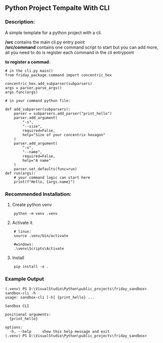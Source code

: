 ## Python Project Tempalte With CLI

### Description:

A simple template for a python project with a cli.

**/src**          contains the main cli.py entry point<br>
**/src/command**    contains one command script to start but you can add more, all you need to do is register each command in the cli entrypoint<br>

**to register a commad**:
```
# in the cli.py main()
from friday_package.command import concentric_hex

concentric_hex.add_subparser(subparsers)
args = parser.parse_args()
args.func(args)
```

```
# in your command python file:

def add_subparser(subparsers):
    parser = subparsers.add_parser("print_hello")
    parser.add_argument(
        "-s",
        "--size",
        required=False,
        help="Size of your concentrix hexagon"
    )
    parser.add_argument(
        "-n",
        "--name",
        required=False,
        help="A name"
    )
    parser.set_defaults(func=run)
def run(args):
    # your command logic can start here
    print(f"Hello, {args.name}")
```

### Recommended Installation:

1. Create python venv
```
    python -m venv .venv
```
2. Activate it
```
    # linux:
    source .venv/bin/activate

    #windows:
    .\venv\Scripts\Activate
```
3. Install
```
    pip install -e .
```

### Example Output
```
(.venv) PS D:\VisualStudio\Python\public_projects\friday_sandbox> sandbox-cli -h
usage: sandbox-cli [-h] {print_hello} ...

Sandbox CLI

positional arguments:
  {print_hello}

options:
  -h, --help     show this help message and exit
(.venv) PS D:\VisualStudio\Python\public_projects\friday_sandbox> 
```